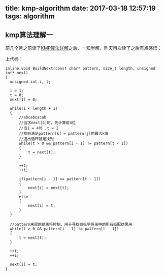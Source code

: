 title: kmp-algorithm
date: 2017-03-18 12:57:19
tags: algorithm
---

## kmp算法理解一

前几个月之前读了[KMP算法详解](http://blog.csdn.net/joylnwang/article/details/6778316/)之后，一知半解，昨天再次读了之后有点感悟：

上代码：

```
inline void BuildNext(const char* pattern, size_t length, unsigned int* next)  
{  
  unsigned int i, t;  

  i = 1;  
  t = 0;  
  next[1] = 0;  

  while(i < length + 1)  
  {  
      //abcabcacab
      //当求next[5]时，先计算前4位
      //当i = 4时 ,t = 1
      //找到满足pattern[k] = pattern[j]的最大k值
      //退出循环就是找到
      while(t > 0 && pattern[i - 1] != pattern[t - 1])  
      {  
          t = next[t];  
      }  

      ++t;  
      ++i;  

      if(pattern[i - 1] == pattern[t - 1])  
      {  
          next[i] = next[t];  
      }  
      else  
      {  
          next[i] = t;  
      }  
  }  

  //pattern末尾的结束符控制，用于寻找目标字符串中的所有匹配结果用  
  while(t > 0 && pattern[i - 1] != pattern[t - 1])  
  {  
      t = next[t];  
  }  

  ++t;  
  ++i;  

  next[i] = t;  
}  
```
